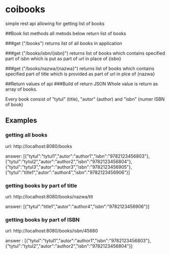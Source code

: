 # coibooks
simple rest api allowing for getting list of books 

##Book list methods
all metods below return list of books

###get ("/books") 
returns list of all books in application

###get ("/books/isbn/{isbn}") 
returns list of books which contains specified part of isbn which is put as part of url in place of {isbn}

###get ("/books/nazwa/{nazwa}") 
returns list of books which contains specified part of title which is provided as part of url in plce of {nazwa}

##Return values of api
###Build of return JSON
Whole value is return as array of books.

Every book consist of "tytul" (title), "autor" (author) and "isbn" (numer ISBN of book)


## Examples

### getting all books
url: http://localhost:8080/books

answer: [{"tytul":"tytul1","autor":"author1","isbn":"9782123456803"},{"tytul":"tytul2","autor":"author2","isbn":"9782123456804"},{"tytul":"tytul3","autor":"author3","isbn":"9782123456905"},{"tytul":"title1","autor":"author4","isbn":"9782123456906"}]

### getting books by part of title

url: http://localhost:8080/books/nazwa/tit

answer: [{"tytul":"title1","autor":"author4","isbn":"9782123456906"}]

### getting books by part of ISBN
url: http://localhost:8080/books/isbn/45680

answer : [{"tytul":"tytul1","autor":"author1","isbn":"9782123456803"},{"tytul":"tytul2","autor":"author2","isbn":"9782123456804"}]
